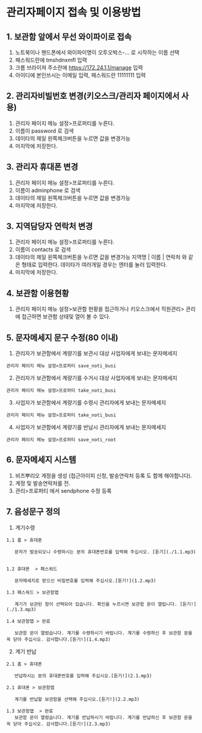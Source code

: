 # 관리자페이지 접속 및 이용방법
## 1. 보관함 앞에서 무선 와이파이로 접속
  1. 노트북이나 핸드폰에서 와이파이명이  오투오박스-... 로 시작하는 이름 선택
  2. 패스워드란에 tmshdnxmfl 입력 
  3. 크롬 브라이져 주소란에 https://172.24.1.1/manage 입력
  4. 아이디에 본인쓰시는 이메일 입력, 패스워드란 11111111 입력
  
## 2. 관리자비빌번호 변경(키오스크/관리자 페이지에서 사용)
  1. 관리자 페이지 메뉴 설정>프로퍼티를 누른다.
  2. 이름이 password 로 검색
  3. 데이타의 제일 왼쪽체크버튼을 누르면 값을 변경가능
  4. 마지막에 저장한다.

## 3. 관리자 휴대폰 변경
  1. 관리자 페이지 메뉴 설정>프로퍼티를 누른다.
  2. 이름이 adminphone 로 검색
  3. 데이타의 제일 왼쪽체크버튼을 누르면 값을 변경가능
  4. 마지막에 저장한다.
  
## 3. 지역담당자 연락처 변경
  1. 관리자 페이지 메뉴 설정>프로퍼티를 누른다.
  2. 이름이 contacts 로 검색
  3. 데이타의 제일 왼쪽체크버튼을 누르면 값을 변경가능
      지역명 | 이름 | 연락처 와 같은 형태로 입력한다.
      데이타가 여러개일 경우는 엔터를 눌러 입력한다.
  5. 마지막에 저장한다.
 
 ## 4. 보관함 이용현황
  1. 관리자 페이지 메뉴 설정>보관함 현황을 접근하거나 키오스크에서 직원관리> 관리 에 접근하면 보관함 상태및 열어 볼 수 있다.
  
 ## 5. 문자메세지 문구 수정(80 이내)
  1. 관리자가 보관함에서 계량기를 보관시 대상 사업자에게 보내는 문자메세지 
  
    관리자 페이지 메뉴 설정>프로퍼티 save_noti_busi
  2. 관리자가 보관함에서 계량기를 수거시 대상 사업자에게 보내는 문자메세지
  
    관리자 페이지 메뉴 설정>프로퍼티 take_noti_busi  
  3. 사업자가 보관함에서 계량기를 수령시 관리자에게 보내는 문자메세지

    관리자 페이지 메뉴 설정>프로퍼티 take_noti_busi
  4. 사업자가 보관함에서 계량기를 반납시 관리자에게 보내는 문자메세지
  
    관리자 페이지 메뉴 설정>프로퍼티 save_noti_root
     
 ## 6. 문자메세지 시스템
  1. 비즈뿌리오 계정을 생성 (접근아이피 신청, 발송연락처 등록 도 함께 해야합니다).
  2. 계정 및 발송연락처를 전.
  3. 관리>프로퍼티 에서 sendphone 수정 등록

 ## 7. 음성문구 정의
 
  1. 계기수령
 
    1.1 홈 > 휴대폰
    
       문자가 발송되오니 수령하시는 분의 휴대폰번호를 입력해 주십시오. [듣기](./1.1.mp3)
       
       
    1.2 휴대폰  > 패스워드 
    
       문자메세지로 받으신 비밀번호를 입력해 주십시오.[듣기!](1.2.mp3)
       
    1.3 패스워드 > 보관함맵
    
       계기가 보관된 함이 선택되어 있습니다. 확인을 누르시면 보관함 문이 열립니다. [듣기!](./1.3.mp3)
       
    1.4 보관함맵 > 완료
       
       보관함 문이 열렸습니다. 계기를 수령하시기 바랍니다. 계기를 수령하신 후 보관함 문을 꼭 닫아 주십시오. 감사합니다.[듣기!](1.4.mp3)
       
    
   2. 계기 반납
   
    2.1 홈 > 휴대폰
    
       반납하시는 분의 휴대폰번호를 입력해 주십시오.[듣기!](2.1.mp3)
       
    2.1 휴대폰 > 보관함맵
    
       계기를 반납할 보관함을 선택해 주십시오.[듣기!](2.2.mp3)
       
    1.3 보관함맵  > 완료 
       보관함 문이 열렸습니다. 계기를 반납하시기 바랍니다. 계기를 반납하신 후 보관함 문을 꼭 닫아 주십시오. 감사합니다.[듣기!](2.3.mp3)
       
    
    
